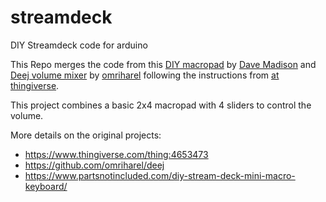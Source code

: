# streamdeck
DIY Streamdeck code for arduino

This Repo merges the code from this [DIY macropad](https://www.partsnotincluded.com/diy-stream-deck-mini-macro-keyboard/) by [Dave Madison](https://www.partsnotincluded.com/about/) and [Deej volume mixer](https://github.com/omriharel/deej/blob/master/arduino/deej-5-sliders-vanilla/deej-5-sliders-vanilla.ino) by [omriharel](https://github.com/omriharel/deej) following the instructions from [at thingiverse](https://www.thingiverse.com/thing:4653473).

This project combines a basic 2x4 macropad with 4 sliders to control the volume.

More details on the original projects:
* https://www.thingiverse.com/thing:4653473
* https://github.com/omriharel/deej
* https://www.partsnotincluded.com/diy-stream-deck-mini-macro-keyboard/
